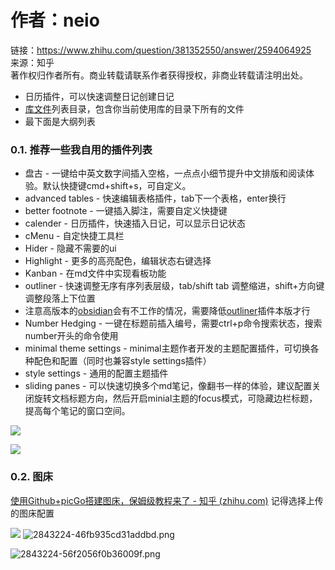
# 作者：neio  
链接：https://www.zhihu.com/question/381352550/answer/2594064925  
来源：知乎  
著作权归作者所有。商业转载请联系作者获得授权，非商业转载请注明出处。  
-   日历插件，可以快速调整日记创建日记
-   [库文件](https://www.zhihu.com/search?q=%E5%BA%93%E6%96%87%E4%BB%B6&search_source=Entity&hybrid_search_source=Entity&hybrid_search_extra=%7B%22sourceType%22%3A%22answer%22%2C%22sourceId%22%3A2594064925%7D)列表目录，包含你当前使用库的目录下所有的文件
-   最下面是大纲列表
### 0.1. 推荐一些我自用的插件列表

-   盘古 - 一键给中英文数字间插入空格，一点点小细节提升中文排版和阅读体验。默认快捷键cmd+shift+s，可自定义。
-   advanced tables - 快速编辑表格插件，tab下一个表格，enter换行
-   better footnote - 一键插入脚注，需要自定义快捷键
-   calender - 日历插件，快速插入日记，可以显示日记状态
-   cMenu - 自定快捷工具栏
-   Hider - 隐藏不需要的ui
-   Highlight - 更多的高亮配色，编辑状态右键选择
-   Kanban - 在md文件中实现看板功能
-   outliner - 快速调整无序有序列表层级，tab/shift tab 调整缩进，shift+方向键调整段落上下位置
-   注意高版本的[obsidian](https://www.zhihu.com/search?q=obsidian&search_source=Entity&hybrid_search_source=Entity&hybrid_search_extra=%7B%22sourceType%22%3A%22answer%22%2C%22sourceId%22%3A2594064925%7D)会有不工作的情况，需要降低[outliner](https://www.zhihu.com/search?q=outliner&search_source=Entity&hybrid_search_source=Entity&hybrid_search_extra=%7B%22sourceType%22%3A%22answer%22%2C%22sourceId%22%3A2594064925%7D)插件本版才行
-   Number Hedging - 一键在标题前插入编号，需要ctrl+p命令搜索状态，搜索number开头的命令使用
-   minimal theme settings - minimal主题作者开发的主题配置插件，可切换各种配色和配置（同时也兼容style settings插件）
-   style settings - 通用的配置主题插件
-   sliding panes - 可以快速切换多个md笔记，像翻书一样的体验，建议配置关闭旋转文档标题方向，然后开启minial主题的focus模式，可隐藏边栏标题，提高每个笔记的窗口空间。

![](https://cdn.jsdelivr.net/gh/narugakuru/images/img/20221129114741.png)


![](https://cdn.jsdelivr.net/gh/narugakuru/images/img/Pasted%20image%2020221129015722.png)

### 0.2. 图床

[使用Github+picGo搭建图床，保姆级教程来了 - 知乎 (zhihu.com)](https://zhuanlan.zhihu.com/p/489236769)
记得选择上传的图床配置

![](https://cdn.jsdelivr.net/gh/narugakuru/images@master/img/202308072340945.jpg)
![2843224-46fb935cd31addbd.png](https://cdn.jsdelivr.net/gh/narugakuru/images@master/img/202308072355193.png)

![2843224-56f2056f0b36009f.png](https://cdn.jsdelivr.net/gh/narugakuru/images@master/img/202308072356066.png)

